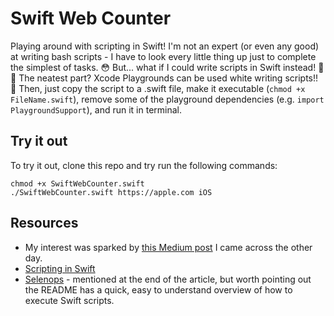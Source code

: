# Swift Web Counter

Playing around with scripting in Swift! I'm not an expert (or even any good) at writing bash scripts - I have to look every little thing up just to complete the simplest of tasks. 😳 But... what if I could write scripts in Swift instead! 🤔😮 The neatest part? Xcode Playgrounds can be used white writing scripts!! 🎉 Then, just copy the script to a .swift file, make it executable (`chmod +x FileName.swift`), remove some of the playground dependencies (e.g. `import PlaygroundSupport`), and run it in terminal.

## Try it out

To try it out, clone this repo and try run the following commands:

```
chmod +x SwiftWebCounter.swift
./SwiftWebCounter.swift https://apple.com iOS
```

## Resources

* My interest was sparked by [this Medium post](https://medium.com/swiftly-swift/how-to-make-a-web-crawler-in-swift-3ed4977a181b) I came across the other day.
* [Scripting in Swift](https://krakendev.io/blog/scripting-in-swift)
* [Selenops](https://github.com/zntfdr/Selenops/blob/master/Script/Selenops.swift) - mentioned at the end of the article, but worth pointing out the README has a quick, easy to understand overview of how to execute Swift scripts.
